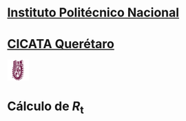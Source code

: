 
# [Instituto Politécnico Nacional](https://www.ipn.mx/)
# [CICATA Querétaro](https://www.cicataqro.ipn.mx/cq/qro/Paginas/index.html) 
![logo](https://github.com/CICATA/covid19/blob/master/ipn.png)
# Cálculo de *R*<sub>t</sub> 

